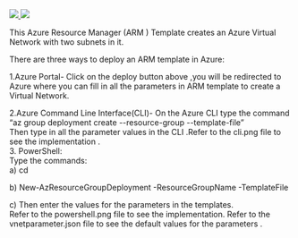
<a href="https://portal.azure.com/#create/Microsoft.Template/uri/https%3A%2F%2Fraw.githubusercontent.com%2Fdevyanshi-t%2FAzureTemplate%2Fmaster%2Fvnet.json"  target="_blank">
    <img src="http://azuredeploy.net/deploybutton.png"/> 
</a>

<a href="http://armviz.io/#/?load=https%3A%2F%2Fraw.githubusercontent.com%2FAzure%2Fazure-quickstart-templates%2Fmaster%2F101-AAD-DomainServices%2Fazuredeploy.json" target="_blank">
    <img src="http://armviz.io/visualizebutton.png"/> 
</a>



This Azure Resource Manager (ARM ) Template creates an Azure Virtual Network with two subnets in it.

There are three ways to deploy an ARM template in Azure:


1.Azure Portal- Click on the deploy button above ,you will be redirected  to Azure where you can fill in all the parameters  in ARM template to create a Virtual Network.<br/>

2.Azure Command Line Interface(CLI)- On the Azure CLI type the command “az group deployment create --resource-group<Resource group name> --template-file<file name>” <br/>Then type in all the parameter  values in the CLI .Refer to the cli.png file to see the implementation .<br/>
3. PowerShell: <br/> 
Type the commands:<br/>
a) cd <br/>

b) New-AzResourceGroupDeployment -ResourceGroupName <resource-group-name> -TemplateFile <path-to-template> <br/>

c) Then enter the values for the parameters in the templates.<br/>
Refer to the powershell.png file to see the implementation. Refer to the vnetparameter.json file to see the default values for the parameters .

